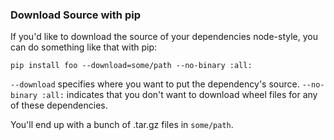 ### Download Source with pip

If you'd like to download the source of your dependencies node-style, you can do something like that with pip:

```pip install foo --download=some/path --no-binary :all:```

`--download` specifies where you want to put the dependency's source. `--no-binary :all:` indicates that you don't want to download wheel files for any of these dependencies.

You'll end up with a bunch of .tar.gz files in `some/path`.
